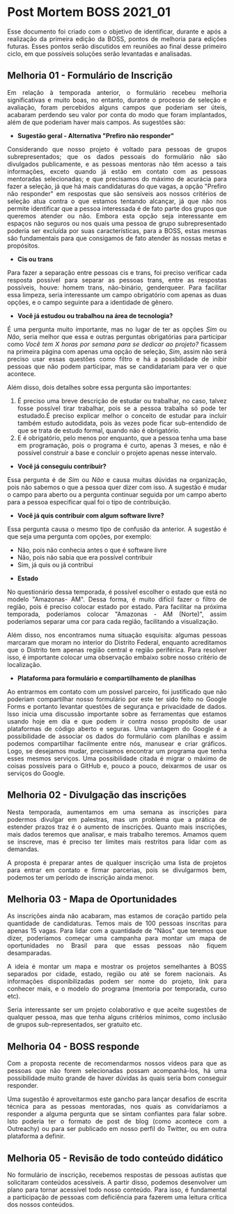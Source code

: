 # Post Mortem BOSS 2021_01

<div align="justify">

Esse documento foi criado com o objetivo de identificar, durante e após a realização da primeira edição da BOSS, pontos de melhoria para edições futuras. Esses pontos serão discutidos em reuniões ao final desse primeiro ciclo, em que possíveis soluções serão levantadas e analisadas.

## Melhoria 01 - Formulário de Inscrição

Em relação à temporada anterior, o formulário recebeu melhoria significativas e muito boas, no entanto, durante o processo de seleção e avaliação, foram percebidos alguns campos que poderiam ser úteis, acabaram perdendo seu valor por conta do modo que foram implantados, além de que poderiam haver mais campos. As sugestões são:

- **Sugestão geral - Alternativa "Prefiro não responder"**

Considerando que nosso projeto é voltado para pessoas de grupos subrepresentados; que os dados pessoais do formulário não são divulgados publicamente, e as pessoas mentoras não têm acesso a tais informações, exceto quando já estão em contato com as pessoas mentoradas selecionadas; e que precisamos do máximo de acurácia para fazer a seleção, já que há mais candidaturas do que vagas, a opção "Prefiro não responder" em respostas que são sensíveis aos nossos critérios de seleção atua contra o que estamos tentando alcançar, já que não nos permite identificar que a pessoa interessada é de fato parte dos grupos que queremos atender ou não. Embora esta opção seja interessante em espaços não seguros ou nos quais uma pessoa de grupo subrepresentado poderia ser excluída por suas características, para a BOSS, estas mesmas são fundamentais para que consigamos de fato atender às nossas metas e propósitos.

- **Cis ou trans**

Para fazer a separação entre pessoas cis e trans, foi preciso verificar cada resposta possível para separar as pessoas trans, entre as respostas possíveis, houve: homem trans, não-binário, genderqueer. Para facilitar essa limpeza, seria interessante um campo obrigatório com apenas as duas opções, e o campo seguinte para a identidade de gênero.

- **Você já estudou ou trabalhou na área de tecnologia?**

É uma pergunta muito importante, mas no lugar de ter as opções *Sim* ou *Nâo*, seria melhor que essa e outras perguntas obrigatórias para participar como *Você tem X horas por semana para se dedicar ao projeto?* ficassem na primeira página com apenas uma opção de seleção, *Sim*, assim não será preciso usar essas questões como filtro e há a possbilidade de inibir pessoas que não podem participar, mas se candidatariam para ver o que acontece. 

Além disso, dois detalhes sobre essa pergunta são importantes:
1. É preciso uma breve descrição de estudar ou trabalhar, no caso, talvez fosse possível tirar trabalhar, pois se a pessoa trabalha só pode ter estudado.É preciso explicar melhor o conceito de estudar para incluir também estudo autodidata, pois às vezes pode ficar sub-entendido de que se trata de estudo formal, quando não é obrigatório.
2. E é obrigatório, pelo menos por enquanto, que a pessoa tenha uma base em programação, pois o programa é curto, apenas 3 meses, e não é possível construir a base e concluir o projeto apenas nesse intervalo.

- **Você já conseguiu contribuir?** 

Essa pergunta é de *Sim* ou *Não* e causa muitas dúvidas na organização, pois não sabemos o que a pessoa quer dizer com isso. A sugestão é mudar o campo para aberto ou a pergunta continuar seguida por um campo aberto para a pessoa especificar qual foi o tipo de contribuição.

- **Você já quis contribuir com algum software livre?**

Essa pergunta causa o mesmo tipo de confusão da anterior. A sugestão é que seja uma pergunta com opções, por exemplo:
* Não, pois não conhecia antes o que é software livre
* Não, pois não sabia que era possível contribuir
* Sim, já quis ou já contribui

- **Estado**

No questionário dessa temporada, é possível escolher o estado que está no modelo "Amazonas- AM". Dessa forma, é muito difícil fazer o filtro de região, pois é preciso colocar estado por estado. Para facilitar na próxima temporada, poderíamos colocar "Amazonas - AM (Norte)", assim poderíamos separar uma cor para cada região, facilitando a visualização.

Além disso, nos encontramos numa situação esquisita: algumas pessoas marcaram que moram no interior do Distrito Federal, enquanto acreditamos que o Distrito tem apenas região central e região periférica. Para resolver isso, é importante colocar uma observação embaixo sobre nosso critério de localização.

- **Plataforma para formulário e compartilhamento de planilhas**

Ao entrarmos em contato com um possível parceiro, foi justificado que não poderiam compartilhar nosso formulário por este ter sido feito no Google Forms e portanto levantar questões de segurança e privacidade de dados. Isso inicia uma discussão importante sobre as ferramentas que estamos usando hoje em dia e que podem ir contra nosso propósito de usar plataformas de código aberto e seguras. Uma vantagem do Google é a possibilidade de associar os dados do formulário com planilhas e assim podemos compartilhar facilmente entre nós, manusear e criar gráficos. Logo, se desejamos mudar, precisamos encontrar um programa que tenha esses mesmos serviços. Uma possibilidade citada é migrar o máximo de coisas possíveis para o GitHub e, pouco a pouco, deixarmos de usar os serviços do Google.

## Melhoria 02 - Divulgação das inscrições

Nesta temporada, aumentamos em uma semana as inscrições para podermos divulgar em palestras, mas um problema que a prática de estender prazos traz é o aumento de inscrições. Quanto mais inscrições, mais dados teremos que analisar, e mais trabalho teremos. Amamos quem se inscreve, mas é preciso ter limites mais restritos para lidar com as demandas.

A proposta é preparar antes de qualquer inscrição uma lista de projetos para entrar em contato e firmar parcerias, pois se divulgarmos bem, podemos ter um período de inscrição ainda menor.

## Melhoria 03 - Mapa de Oportunidades

As inscrições ainda não acabaram, mas estamos de coração partido pela quantidade de candidaturas. Temos mais de 100 pessoas inscritas para apenas 15 vagas. Para lidar com a quantidade de "Nãos" que teremos que dizer, poderíamos começar uma campanha para montar um mapa de oportunidades no Brasil para que essas pessoas não fiquem desamparadas.

A ideia é montar um mapa e mostrar os projetos semelhantes à BOSS separados por cidade, estado, região ou até se forem nacionais. As informações disponibilizadas podem ser nome do projeto, link para conhecer mais, e o modelo do programa (mentoria por temporada, curso etc).

Seria interessante ser um projeto colaborativo e que aceite sugestões de qualquer pessoa, mas que tenha alguns critérios mínimos, como inclusão de grupos sub-representados, ser gratuito etc. 

## Melhoria 04 - BOSS responde

Com a proposta recente de recomendarmos nossos vídeos para que as pessoas que não forem selecionadas possam acompanhá-los, há uma possibilidade muito grande de haver dúvidas às quais seria bom conseguir responder. 

Uma sugestão é aproveitarmos este gancho para lançar desafios de escrita técnica para as pessoas mentoradas, nos quais as convidaríamos a responder a alguma pergunta que se sintam confiantes para falar sobre. Isto poderia ter o formato de post de blog (como acontece com a Outreachy) ou para ser publicado em nosso perfil do Twitter, ou em outra plataforma a definir.

## Melhoria 05 - Revisão de todo conteúdo didático

No formulário de inscrição, recebemos respostas de pessoas autistas que solicitaram conteúdos acessíveis. A partir disso, podemos desenvolver um plano para tornar acessível todo nosso conteúdo. Para isso, é fundamental a participação de pessoas com deficiência para fazerem uma leitura crítica dos nossos conteúdos.


</div>
